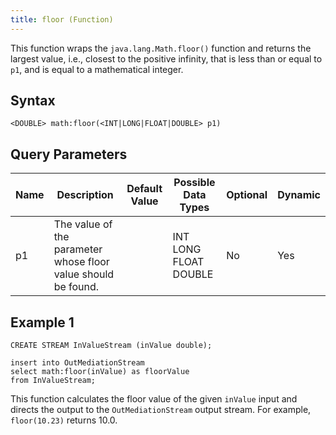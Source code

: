 ```yaml
---
title: floor (Function)
---
```


This function wraps the `java.lang.Math.floor()` function and returns the largest value, i.e., closest to the positive infinity, that is less than or equal to `p1`, and is equal to a mathematical integer.

## Syntax

    <DOUBLE> math:floor(<INT|LONG|FLOAT|DOUBLE> p1)

## Query Parameters

| Name | Description                                                   | Default Value | Possible Data Types   | Optional | Dynamic |
|------|---------------------------------------------------------------|---------------|-----------------------|----------|---------|
| p1   | The value of the parameter whose floor value should be found. |               | INT LONG FLOAT DOUBLE | No       | Yes     |

## Example 1

    CREATE STREAM InValueStream (inValue double);

    insert into OutMediationStream
    select math:floor(inValue) as floorValue
    from InValueStream;

This function calculates the floor value of the given `inValue` input and directs the output to the `OutMediationStream` output stream. For example, `floor(10.23)` returns 10.0.
